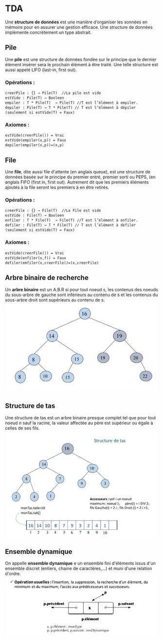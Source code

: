 # TDA

Une **structure de données** est une manière d’organiser les sonnées en mémoire pour en assurer une gestion efficace. Une structure de données implémente concrètement un type abstrait. 

## Pile
Une **pile** est une structure de données fondée sur le principe que le dernier élément insérer sera le prochain élément à être traité. Une telle structure est aussi appelé LIFO (last-in, first out).
### Opérations : 
	creerPile : {} → Pile(T)  //La pile est vide
	estVide : Pile(T) → Booleen
	empiler : T * Pile(T)  → Pile(T) //T est l’élément à empiler. 
	depiler : Pile(T) → T * Pile(T) // T est l’élément à dépiler (seulement si estVide(T) = Faux)
### Axiomes : 
	estVide(creerPile()) = Vrai
	estVide(empiler(x,p)) = Faux
	depiler(empiler(x,p))=(x,p)

 
## File
Une	**file**, dite	aussi file d'attente	(en	anglais	queue),	est	une	structure	de données basée	sur	le	principe	du	premier	entré,	 premier	sorti	ou	PEPS,	(en	anglais	FIFO	(first	in,	first	out).	Autrement	 dit	que	les	premiers éléments ajoutés	à	la file	seront	les	premiers	à	en	être	retirés.
### Opérations : 
	creerFile : {} → File(T)  //La File est vide
	estVide : File(T) → Booleen
	enfiler : T * File(T)  → File(T) //T est l’élément à enfiler. 
	defiler : File(T) → T * File(T) // T est l’élément à défiler (seulement si estVide(T) = Faux)
### Axiomes : 
	estVide(creerFile()) = Vrai
	estVide(enfiler(x,f)) = Faux
	defiler(emfiler(x,creerFile))=(x,creerFile)
## Arbre binaire de recherche
Un **arbre binaire** est un A.B.R si pour tout noeud s, les contenus des noeuds du sous-arbre de gauche sont inférieurs au contenu de s et les contenus du sous-arbre droit sont supérieurs au contenu de s.
![Exemple Arbre Binaire de recherche](ABR.PNG)
## Structure de tas
Une structure de tas est un arbre binaire presque complet tel que pour tout noeud n sauf la racine, la valeur affectée au père est supérieur ou égale à celles de ses fils. 
![Exemple de tas](tas.PNG)
## Ensemble dynamique
On appelle **ensemble dynamique** e un ensemble fini d'éléments issus d'un ensemble discret (entiers, chaine de caractères,...) et muni d'une relation d'ordre. 
![Figure Ensemble dynamique](ensemble_dynamique.PNG)
